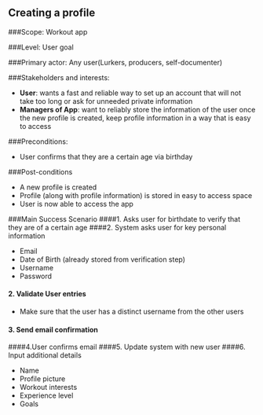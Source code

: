 ## Creating a profile 

###Scope: Workout app 

###Level: User goal 

###Primary actor: Any user(Lurkers, producers, self-documenter)

###Stakeholders and interests: 
- **User**: wants a fast and reliable way to set up an account that will 
not take too long or ask for unneeded private information
- **Managers of App**: want to reliably store the information of the user 
once the new profile is created, keep profile information 
in a way that is easy to access 

###Preconditions: 
- User confirms that they are a certain age via birthday

###Post-conditions
- A new profile is created
- Profile (along with profile information) is stored in easy to access space
- User is now able to access the app 

###Main Success Scenario
####1. Asks user for birthdate to verify that they are of a certain age
####2. System asks user for key personal information
  - Email
  - Date of Birth (already stored from verification step)
  - Username
  - Password
#### 2. Validate User entries
  - Make sure that the user has a distinct username from the other users
#### 3. Send email confirmation
####4.User confirms email
####5. Update system with new user
####6. Input additional details
  - Name
  - Profile picture
  - Workout interests
  - Experience level
  - Goals

###

